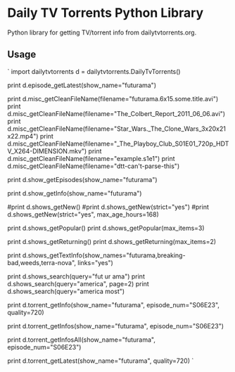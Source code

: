 # Daily TV Torrents Python Library

Python library for getting TV/torrent info from dailytvtorrents.org.

## Usage
`
import dailytvtorrents
d = dailytvtorrents.DailyTvTorrents()
    
print d.episode_getLatest(show_name="futurama")

print d.misc_getCleanFileName(filename="futurama.6x15.some.title.avi")
print d.misc_getCleanFileName(filename="The_Colbert_Report_2011_06_06.avi")
print d.misc_getCleanFileName(filename="Star_Wars._The_Clone_Wars_3x20x21x22.mp4")
print d.misc_getCleanFileName(filename="_The_Playboy_Club_S01E01_720p_HDTV_X264-DIMENSION.mkv")
print d.misc_getCleanFileName(filename="example.s1e1")
print d.misc_getCleanFileName(filename="dtt-can't-parse-this")

print d.show_getEpisodes(show_name="futurama")

print d.show_getInfo(show_name="futurama")

#print d.shows_getNew()
#print d.shows_getNew(strict="yes")
#print d.shows_getNew(strict="yes", max_age_hours=168)

print d.shows_getPopular()
print d.shows_getPopular(max_items=3)

print d.shows_getReturning()
print d.shows_getReturning(max_items=2)

print d.shows_getTextInfo(show_names="futurama,breaking-bad,weeds,terra-nova", links="yes")

print d.shows_search(query="fut ur ama")
print d.shows_search(query="america", page=2)
print d.shows_search(query="america most")

print d.torrent_getInfo(show_name="futurama", episode_num="S06E23", quality=720)

print d.torrent_getInfos(show_name="futurama", episode_num="S06E23")

print d.torrent_getInfosAll(show_name="futurama", episode_num="S06E23")

print d.torrent_getLatest(show_name="futurama", quality=720)
`